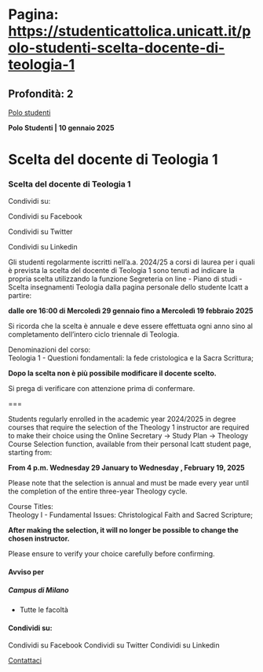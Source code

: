 # Pagina: https://studenticattolica.unicatt.it/polo-studenti-scelta-docente-di-teologia-1

## Profondità: 2

[Polo studenti](avvisi-polo-studenti)


**Polo Studenti
| 10 gennaio 2025**

# Scelta del docente di Teologia 1

### Scelta del docente di Teologia 1

Condividi su:

Condividi su Facebook

Condividi su Twitter

Condividi su Linkedin

Gli studenti regolarmente iscritti nell’a.a. 2024/25 a corsi di laurea per i quali è prevista la scelta del docente di Teologia 1 sono tenuti ad indicare la propria scelta utilizzando la funzione Segreteria on line - Piano di studi - Scelta insegnamenti Teologia dalla pagina personale dello studente Icatt a partire:

**dalle ore 16:00 di Mercoledì 29 gennaio fino a Mercoledì 19 febbraio 2025**

Si ricorda che la scelta è annuale e deve essere effettuata ogni anno sino al completamento dell’intero ciclo triennale di Teologia.

Denominazioni del corso:  
Teologia 1 - Questioni fondamentali: la fede cristologica e la Sacra Scrittura;

**Dopo la scelta non è più possibile modificare il docente scelto.**

Si prega di verificare con attenzione prima di confermare.

===

Students regularly enrolled in the academic year 2024/2025 in degree courses that require the selection of the Theology 1 instructor are required to make their choice using the Online Secretary → Study Plan → Theology Course Selection function, available from their personal Icatt student page, starting from:

**From 4 p.m. Wednesday 29 January to Wednesday , February 19, 2025**

Please note that the selection is annual and must be made every year until the completion of the entire three-year Theology cycle.

Course Titles:  
Theology I - Fundamental Issues: Christological Faith and Sacred Scripture;

**After making the selection, it will no longer be possible to change the chosen instructor.**

Please ensure to verify your choice carefully before confirming.

#### Avviso per

##### Campus di Milano

* Tutte le facoltà

#### Condividi su:

Condividi su Facebook
Condividi su Twitter
Condividi su Linkedin

[Contattaci](home-contatti "Contattaci")
